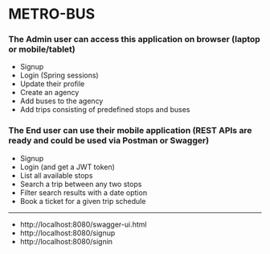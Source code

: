 # METRO-BUS

### The Admin user can access this application on browser (laptop or mobile/tablet)

- Signup  
- Login (Spring sessions)  
- Update their profile  
- Create an agency  
- Add buses to the agency  
- Add trips consisting of predefined stops and buses  

### The End user can use their mobile application (REST APIs are ready and could be used via Postman or Swagger)

- Signup  
- Login (and get a JWT token)  
- List all available stops  
- Search a trip between any two stops  
- Filter search results with a date option  
- Book a ticket for a given trip schedule  
<hr>

- http://localhost:8080/swagger-ui.html  
- http://localhost:8080/signup  
- http://localhost:8080/signin  
